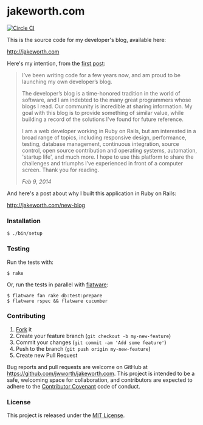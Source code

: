 # jakeworth.com

[![Circle CI](https://circleci.com/gh/jwworth/jakeworth.com.svg?style=svg)](https://circleci.com/gh/jwworth/jakeworth.com)

This is the source code for my developer's blog, available here:

http://jakeworth.com

Here's my intention, from the [first post](http://www.jakeworth.com/hello-world):

> I’ve been writing code for a few years now, and am proud to be launching my own
> developer’s blog.
>
> The developer’s blog is a time-honored tradition in the world of software, and
> I am indebted to the many great programmers whose blogs I read.  Our community
> is incredible at sharing information.  My goal with this blog is to provide
> something of similar value, while building a record of the solutions I've found
> for future reference.
>
> I am a web developer working in Ruby on Rails, but am interested in a broad
> range of topics, including responsive design, performance, testing, database
> management, continuous integration, source control, open source contribution
> and operating systems, automation, 'startup life', and much more.  I hope to
> use this platform to share the challenges and triumphs I’ve experienced in
> front of a computer screen.  Thank you for reading.
>
> *Feb 9, 2014*

And here's a post about why I built this application in Ruby on Rails:

http://jakeworth.com/new-blog

### Installation

```
$ ./bin/setup
```

### Testing

Run the tests with:

```
$ rake
```

Or, run the tests in parallel with [flatware](https://github.com/briandunn/flatware):

```
$ flatware fan rake db:test:prepare
$ flatware rspec && flatware cucumber
```

### Contributing

1. [Fork](https://help.github.com/articles/fork-a-repo/) it
2. Create your feature branch (`git checkout -b my-new-feature`)
3. Commit your changes (`git commit -am 'Add some feature'`)
4. Push to the branch (`git push origin my-new-feature`)
5. Create new Pull Request

Bug reports and pull requests are welcome on GitHub at
https://github.com/jwworth/jakeworth.com. This project is intended to be a
safe, welcoming space for collaboration, and contributors are expected to
adhere to the [Contributor Covenant](http://contributor-covenant.org) code of
conduct.

### License

This project is released under the [MIT License](http://www.opensource.org/licenses/MIT).
